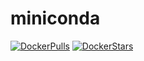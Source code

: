 # miniconda

[![DockerPulls](https://img.shields.io/docker/pulls/honomoa/miniconda.svg)](https://registry.hub.docker.com/u/honomoa/miniconda/)
[![DockerStars](https://img.shields.io/docker/stars/honomoa/miniconda.svg)](https://registry.hub.docker.com/u/honomoa/miniconda/)
